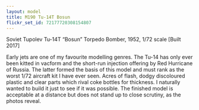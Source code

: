 ```yaml
---
layout: model
title: M190 Tu-14T Bosun
flickr_set_id: 72177720308154807
---
```


Soviet Tupolev Tu-14T “Bosun” Torpedo Bomber, 1952, 1/72 scale [Built 2017]

Early jets are one of my favourite modelling genres. The Tu-14 has only ever been kitted in vacform and the short-run injection offering by Red Hurricane of Russia. The latter formed the basis of this model and must rank as the worst 1/72 aircraft kit I have ever seen. Acres of flash, dodgy discoloured plastic and clear parts which rival coke bottles for thickness. I naturally wanted to build it just to see if it was possible. The finished model is acceptable at a distance but does not stand up to close scrutiny, as the photos reveal.


